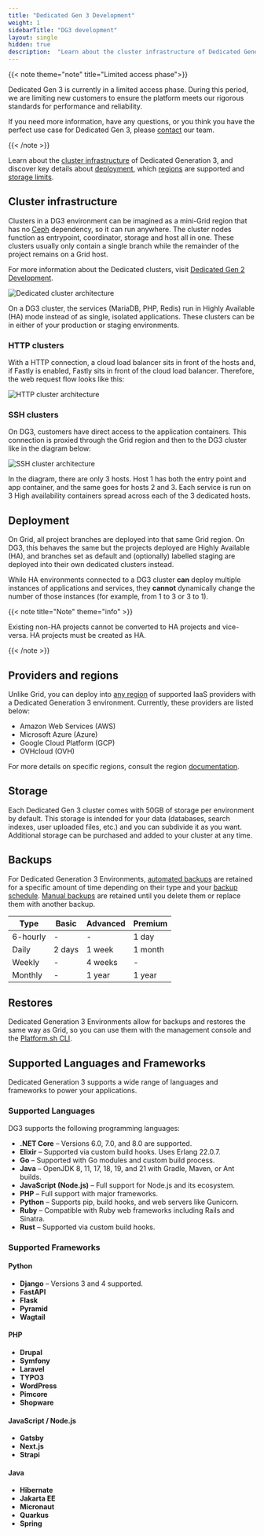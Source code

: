 ```yaml
---
title: "Dedicated Gen 3 Development"
weight: 1
sidebarTitle: "DG3 development"
layout: single
hidden: true
description:  "Learn about the cluster infrastructure of Dedicated Generation 3, and discover key details about deployment, which regions are supported, storage limits, backups, restores and supported languages and frameworks."
---
```


{{< note theme="note" title="Limited access phase">}}

Dedicated Gen 3 is currently in a limited access phase. During this period, we are limiting new customers to ensure the platform meets our rigorous standards for performance and reliability.

If you need more information, have any questions, or you think you have the perfect use case for Dedicated Gen 3, please [contact](https://platform.sh/contact/) our team.

{{< /note >}}

Learn about the [cluster infrastructure](#cluster-infrastructure) of Dedicated Generation 3, and discover key details about [deployment](#deployment), which [regions](#providers-and-regions) are supported and [storage limits](#storage).

## Cluster infrastructure 

Clusters in a DG3 environment can be imagined as a mini-Grid region that has no [Ceph](/glossary/_index.md#ceph) dependency, so it can run anywhere. The cluster nodes function as entrypoint, coordinator, storage and host all in one. These clusters usually only contain a single branch while the remainder of the project remains on a Grid host. 

For more information about the Dedicated clusters, visit [Dedicated Gen 2 Development](/dedicated-environments/dedicated-gen-2/development.md#cluster-infrastructure).

![Dedicated cluster architecture](/images/dedicated/cluster-infrastructure.svg "0.50")

On a DG3 cluster, the services (MariaDB, PHP, Redis) run in Highly Available (HA) mode instead of as single, isolated applications. These clusters can be in either of your production or staging environments.

### HTTP clusters

With a HTTP connection, a cloud load balancer sits in front of the hosts and, if Fastly is enabled, Fastly sits in front of the cloud load balancer. Therefore, the web request flow looks like this:

![HTTP cluster architecture](/images/dedicated/http-cluster.svg "0.50")

### SSH clusters

On DG3, customers have direct access to the application containers. This connection is proxied through the Grid region and then to the DG3 cluster like in the diagram below:

![SSH cluster architecture](/images/dedicated/ssh-cluster.svg "0.50")

In the diagram, there are only 3 hosts. Host 1 has both the entry point and app container, and the same goes for hosts 2 and 3. Each service is run on 3 High availability containers spread across each of the 3 dedicated hosts.

## Deployment

On Grid, all project branches are deployed into that same Grid region. On DG3, this behaves the same but the projects deployed are Highly Available (HA), and branches set as default and (optionally) labelled staging are deployed into their own dedicated clusters instead.

While HA environments connected to a DG3 cluster **can** deploy multiple instances of applications and services, they **cannot** dynamically change the number of those instances (for example, from 1 to 3 or 3 to 1).

{{< note title="Note" theme="info" >}}

Existing non-HA projects cannot be converted to HA projects and vice-versa. HA projects must be created as HA.

{{< /note >}}


## Providers and regions

Unlike Grid, you can deploy into [any region](/development/regions.md#regions) of supported IaaS providers with a Dedicated Generation 3 environment. Currently, these providers are listed below:

-   Amazon Web Services (AWS)
-   Microsoft Azure (Azure)
-   Google Cloud Platform (GCP)
-   OVHcloud (OVH) 

For more details on specific regions, consult the region [documentation](/development/regions.md#regions).

## Storage

Each Dedicated Gen 3 cluster comes with 50GB of storage per environment by default. This storage is intended for your data (databases, search indexes, user uploaded files, etc.) and you can subdivide it as you want. Additional storage can be purchased and added to your cluster at any time.

## Backups

For Dedicated Generation 3 Environments, [automated backups](environments/backup.md#use-automated-backups) are retained for a specific amount of time depending on their type and your [backup schedule](/environments/backup.md#backup-schedule). [Manual backups](/environments/backup.md#create-a-manual-backup) are retained until you delete them or replace them with another backup.

|Type            |Basic                |Advanced         |Premium    |
|----------------|---------------------|-----------------|-----------|
| 6-hourly       | -                   | -               |1 day      |                
| Daily          | 2 days              | 1 week          |1 month    |
| Weekly         | -                   | 4 weeks         |-          |
| Monthly        | -                   | 1 year          |1 year     | 


## Restores

Dedicated Generation 3 Environments allow for backups and restores the same way as Grid, so you can use them with the management console and the [Platform.sh CLI](/administration/cli/_index.md).

## Supported Languages and Frameworks

Dedicated Generation 3 supports a wide range of languages and frameworks to power your applications. 

### Supported Languages

DG3 supports the following programming languages:

- **.NET Core** – Versions 6.0, 7.0, and 8.0 are supported.
- **Elixir** – Supported via custom build hooks. Uses Erlang 22.0.7.
- **Go** – Supported with Go modules and custom build process.
- **Java** – OpenJDK 8, 11, 17, 18, 19, and 21 with Gradle, Maven, or Ant builds.
- **JavaScript (Node.js)** – Full support for Node.js and its ecosystem.
- **PHP** – Full support with major frameworks.
- **Python** – Supports pip, build hooks, and web servers like Gunicorn.
- **Ruby** – Compatible with Ruby web frameworks including Rails and Sinatra.
- **Rust** – Supported via custom build hooks.

### Supported Frameworks

#### Python

- **Django** – Versions 3 and 4 supported.
- **FastAPI**
- **Flask**
- **Pyramid**
- **Wagtail**

#### PHP

- **Drupal**
- **Symfony**
- **Laravel**
- **TYPO3**
- **WordPress**
- **Pimcore**
- **Shopware**

#### JavaScript / Node.js

- **Gatsby**
- **Next.js**
- **Strapi**

#### Java

- **Hibernate**
- **Jakarta EE**
- **Micronaut**
- **Quarkus**
- **Spring**
